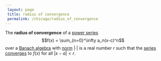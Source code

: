 ```yaml
---
 layout: page
 title: radius of convergence
 permalink: /chicago/radius_of_convergence
---
```

The **radius of convergence** of a [power series](https://mathgloss.github.io/MathGloss/power_series) $$f(x) = \sum_{n=0}^\infty a_n(x-c)^n$$over a [Banach algebra](https://mathgloss.github.io/MathGloss/Banach_algebra) with [norm](https://mathgloss.github.io/MathGloss/norm) $|\cdot|$ is a real number $r$ such that the [series converges](https://mathgloss.github.io/MathGloss/series_convergence) to $f(x)$ for all $|x-a|<r$.